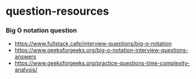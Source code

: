 # question-resources
### Big O notation question
* https://www.fullstack.cafe/interview-questions/big-o-notation
* https://www.geeksforgeeks.org/big-o-notation-interview-questions-answers
* https://www.geeksforgeeks.org/practice-questions-time-complexity-analysis/
